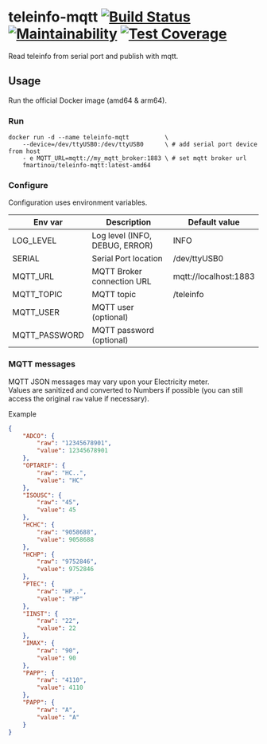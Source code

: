 teleinfo-mqtt
  [![Build Status](https://travis-ci.org/fmartinou/teleinfo-mqtt.svg?branch=master)](https://travis-ci.org/fmartinou/teleinfo-mqtt)
  [![Maintainability](https://api.codeclimate.com/v1/badges/68abc62f1bd8a748273b/maintainability)](https://codeclimate.com/github/fmartinou/teleinfo-mqtt/maintainability)
  [![Test Coverage](https://api.codeclimate.com/v1/badges/68abc62f1bd8a748273b/test_coverage)](https://codeclimate.com/github/fmartinou/teleinfo-mqtt/test_coverage)
===========================================

Read teleinfo from serial port and publish with mqtt.

## Usage
Run the official Docker image (amd64 & arm64).

### Run
```
docker run -d --name teleinfo-mqtt          \
    --device=/dev/ttyUSB0:/dev/ttyUSB0      \ # add serial port device from host
    - e MQTT_URL=mqtt://my_mqtt_broker:1883 \ # set mqtt broker url
    fmartinou/teleinfo-mqtt:latest-amd64
```

### Configure
Configuration uses environment variables.

| Env var       | Description                    | Default value          |
|---------------|--------------------------------|------------------------|
|LOG_LEVEL      | Log level (INFO, DEBUG, ERROR) | INFO                   |
|SERIAL         | Serial Port location           | /dev/ttyUSB0           |
|MQTT_URL       | MQTT Broker connection URL     | mqtt://localhost:1883  |
|MQTT_TOPIC     | MQTT topic                     | /teleinfo              |
|MQTT_USER      | MQTT user     (optional)       |                        |
|MQTT_PASSWORD  | MQTT password (optional)       |                        |

### MQTT messages
MQTT JSON messages may vary upon your Electricity meter.  
Values are sanitized and converted to Numbers if possible (you can still access the original `raw` value if necessary).

Example
```json
{
    "ADCO": {
        "raw": "12345678901",
        "value": 12345678901
    },
    "OPTARIF": {
        "raw": "HC..",
        "value": "HC"
    },
    "ISOUSC": {
        "raw": "45",
        "value": 45
    },
    "HCHC": {
        "raw": "9058688",
        "value": 9058688
    },
    "HCHP": {
        "raw": "9752846",
        "value": 9752846
    },
    "PTEC": {
        "raw": "HP..",
        "value": "HP"
    },
    "IINST": {
        "raw": "22",
        "value": 22
    },
    "IMAX": {
        "raw": "90",
        "value": 90
    },
    "PAPP": {
        "raw": "4110",
        "value": 4110
    },
    "PAPP": {
        "raw": "A",
        "value": "A"
    }
}
```